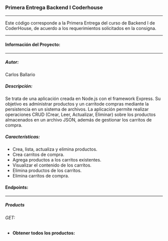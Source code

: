 ### Primera Entrega Backend I Coderhouse 
_____________________________________________________________________________________________________
Este código corresponde a la Primera Entrega del curso de Backend I de CoderHouse, de acuerdo a los requerimientos solicitados en la consigna.
_____________________________________________________________________________________________________

#### Información del Proyecto:
_____________________________________________________________________________________________________
##### Autor:
Carlos Ballario

##### Descripción:
Se trata de una aplicación creada en Node.js con el framework Express. Su objetivo es administrar productos y un carritode compras mediante la persistencia en un sistema de archivos. La aplicación permite realizar operaciones CRUD (Crear, Leer, Actualizar, Eliminar) sobre los productos almacenados en un archivo JSON, además de gestionar los carritos de compra.

##### Características:
- Crea, lista, actualiza y elimina productos.
- Crea carritos de compra.
- Agrega productos a los carritos existentes.
- Visualizar el contenido de los carritos.
- Elimina productos de los carritos.
- Elimina carritos de compra.

#### Endpoints:
_____________________________________________________________________________________________________

##### Products
###### GET:
- **Obtener todos los productos:**
<image src= "/Image/Get-Compus.jpg" alt= "">

